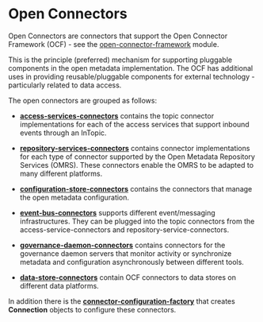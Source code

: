<!-- SPDX-License-Identifier: Apache-2.0 -->
  
# Open Connectors

Open Connectors are connectors that support the 
Open Connector Framework (OCF) - see
the [open-connector-framework](../../frameworks/open-connector-framework/README.md) module.

This is the principle (preferred) mechanism for supporting pluggable
components in the open metadata implementation.  The OCF has additional uses
in providing reusable/pluggable components for external technology - particularly
related to data access.

The open connectors are grouped as follows:

* **[access-services-connectors](access-services-connectors)** contains the topic connector implementations
for each of the access services that support inbound events through an InTopic.

* **[repository-services-connectors](repository-services-connectors)** contains connector implementations for
each type of connector supported by the Open Metadata Repository Services (OMRS).
These connectors enable the OMRS to be adapted to many different platforms.

* **[configuration-store-connectors](configuration-store-connectors)** contains the connectors that manage
the open metadata configuration.

* **[event-bus-connectors](event-bus-connectors)** supports different event/messaging infrastructures.
They can be plugged into the topic connectors from the access-service-connectors
and repository-service-connectors.

* **[governance-daemon-connectors](governance-daemon-connectors)** contains connectors for the governance
daemon servers that monitor activity or synchronize metadata and configuration
asynchronously between different tools.

* **[data-store-connectors](data-store-connectors)** contain OCF connectors to data stores on different
data platforms.

In addition there is the **[connector-configuration-factory](connector-configuration-factory)**
that creates **Connection** objects to configure these connectors.